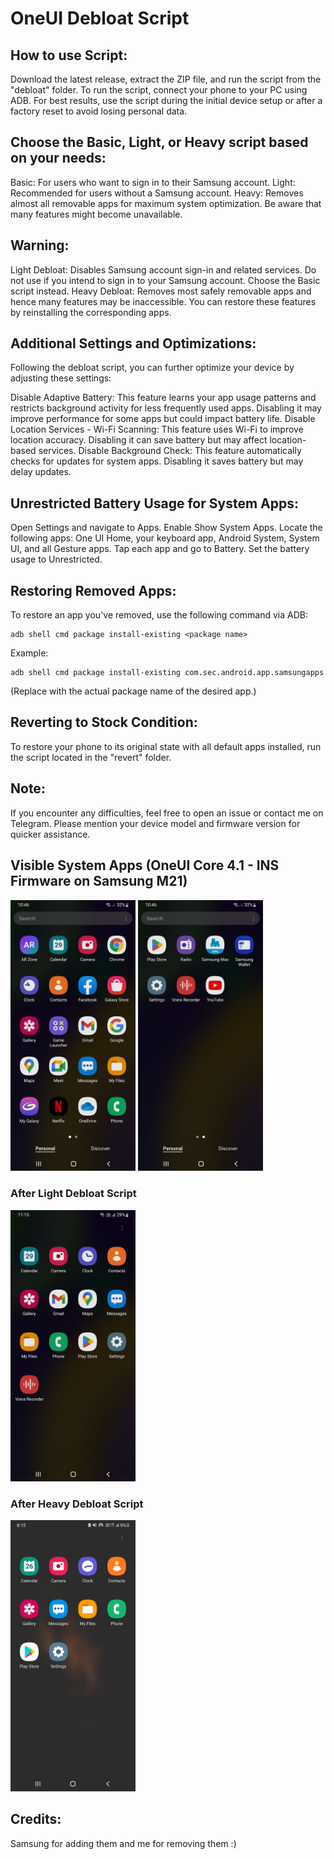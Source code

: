 # OneUI Debloat Script

## How to use Script: 
Download the latest release, extract the ZIP file, and run the script from the "debloat" folder. To run the script, connect your phone to your PC using ADB. For best results, use the script during the initial device setup or after a factory reset to avoid losing personal data.

## Choose the Basic, Light, or Heavy script based on your needs:
Basic: For users who want to sign in to their Samsung account.
Light: Recommended for users without a Samsung account.
Heavy: Removes almost all removable apps for maximum system optimization. Be aware that many features might become unavailable.

## Warning:
Light Debloat: Disables Samsung account sign-in and related services. Do not use if you intend to sign in to your Samsung account. Choose the Basic script instead.
Heavy Debloat: Removes most safely removable apps and hence many features may be inaccessible. You can restore these features by reinstalling the corresponding apps.

## Additional Settings and Optimizations:
Following the debloat script, you can further optimize your device by adjusting these settings:

Disable Adaptive Battery: This feature learns your app usage patterns and restricts background activity for less frequently used apps. Disabling it may improve performance for some apps but could impact battery life.
Disable Location Services - Wi-Fi Scanning: This feature uses Wi-Fi to improve location accuracy. Disabling it can save battery but may affect location-based services.
Disable Background Check: This feature automatically checks for updates for system apps. Disabling it saves battery but may delay updates.

## Unrestricted Battery Usage for System Apps:
Open Settings and navigate to Apps.
Enable Show System Apps.
Locate the following apps: One UI Home, your keyboard app, Android System, System UI, and all Gesture apps.
Tap each app and go to Battery.
Set the battery usage to Unrestricted.

## Restoring Removed Apps:
To restore an app you've removed, use the following command via ADB:
~~~
adb shell cmd package install-existing <package name>
~~~

Example:
~~~
adb shell cmd package install-existing com.sec.android.app.samsungapps
~~~
(Replace <package name> with the actual package name of the desired app.)

## Reverting to Stock Condition:
To restore your phone to its original state with all default apps installed, run the script located in the "revert" folder.

## Note:
If you encounter any difficulties, feel free to open an issue or contact me on Telegram. Please mention your device model and firmware version for quicker assistance.

## Visible System Apps (OneUI Core 4.1 - INS Firmware on Samsung M21)
<img src="images/1.jpg" width="200"/>  <img src="images/2.jpg" width="200"/>

### After Light Debloat Script
<img src="images/3.jpg" width="200"/>

### After Heavy Debloat Script
<img src="images/4.jpg" width="200"/>

## Credits:
Samsung for adding them and me for removing them :)
